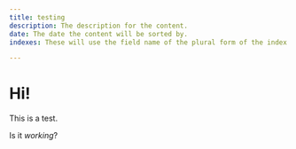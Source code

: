 ```yaml
---
title: testing
description: The description for the content.
date: The date the content will be sorted by.
indexes: These will use the field name of the plural form of the index (see tags and categories above)

---
```

Hi!
===

This is a test.

Is it *working*?

